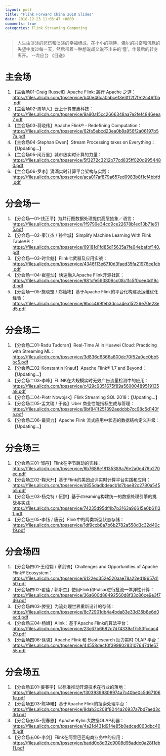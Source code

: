 ```yaml
---
layout: post
title: "Flink Forward China 2018 Slides"
date: 2018-12-23 11:06:47 +0800
comments: true
categories: Flink Streaming Computing
---
```

> 人生由淡淡的悲伤和淡淡的幸福组成，在小小的期待、偶尔的兴奋和沉默的失望中度过每一天，然后带着一种想说却又说不出来的‘懂’，作最后的转身离开。 --龙应台 《目送》
<!-- more -->

# 主会场
1. 【主会场01-Craig Russell】Apache Flink: 践行 Apache 之道：https://files.alicdn.com/tpsservice/b40e46ca0abcef3e3f12f7fe12c46f0a.pdf
2. 【主会场02-周靖人】云上计算普惠科技：https://files.alicdn.com/tpsservice/9a90a15cc2666348aa7e2fef4846eea7.pdf
3. 【主会场03-蒋晓伟】Apache Flink® - Redefining Computation：https://files.alicdn.com/tpsservice/62fa5ebcd23ea0b8a956f2a06197b57a.pdf
4. 【主会场04-Stephan Ewen】Stream Processing takes on Everything：【Updating...】
5. 【主会场05-闵万里】城市级实时计算的力量：https://files.alicdn.com/tpsservice/5f3272c3212b77cd835ff020d9954480.pdf
6. 【主会场06-罗李】滴滴实时计算平台架构与实践：https://files.alicdn.com/tpsservice/aca017af879a657ed0983b8f1cf4bbfd.pdf

# 分会场一
1. 【分会场一01-钱正平】为并行图数据处理提供高层抽象／语言：https://files.alicdn.com/tpsservice/1f9799e34cd9ce22678b1ed13b71e615.pdf
2. 【分会场一02-秦江杰 / 孙金城】Simplify Machine Learning With Flink TableAPI：https://files.alicdn.com/tpsservice/69181d1fd85d15635a7fe64ebafbf140.pdf
3. 【分会场一03-时金魁】Flink七武器及应用实战：https://files.alicdn.com/tpsservice/4346f13e6710d3faed35fa21976ce1cb.pdf
4. 【分会场一04-崔星灿】快速融入Apache Flink开源社区：https://files.alicdn.com/tpsservice/981cfe593809cc08c11c5f0cee4d19cd.pdf
5. 【分会场一05-施晓罡 / 郑灿彬】基于Apache Flink的平台化构建及运维优化经验：https://files.alicdn.com/tpsservice/9bcc469feb3dcca4ea15226e70e23ed5.pdf

# 分会场二
1. 【分会场二01-Radu Tudoran】Real-Time AI in Huawei Cloud: Practicing with Streaming ML：https://files.alicdn.com/tpsservice/3d836d6366a800dc70f52a0ec0bb5bc5.pdf
2. 【分会场二02-Konstantin Knauf】Apache Flink® 1.7 and Beyond：【Updating...】
3. 【分会场二03-李峰】FLINK在大规模实时无效广告流量检测中的应用：https://files.alicdn.com/tpsservice/c429c9351675f89a56000489519135a8.pdf
4. 【分会场二04-Piotr Nowojsk】Flink Streaming SQL 2018：【Updating...】
5. 【分会场二05-孟文瑞 / 于淼】Uber 商业性能指标生成与管理：https://files.alicdn.com/tpsservice/9bf841f251392aedcbb7cc98c5d140fa.pdf
6. 【分会场二06-戴资力】Apache Flink 流式应用中状态的数据结构定义升级：【Updating...】

# 分会场三
1. 【分会场三01-邹丹】Flink在字节跳动的实践：https://files.alicdn.com/tpsservice/6b7686e18135389a76e2a0e476b270ec.pdf
2. 【分会场三02-鞠⼤升】基于Flink的美团点评实时计算平台实践和应⽤：https://files.alicdn.com/tpsservice/d855dadbdeacb1d7bae82c2780a545b5.pdf
3. 【分会场三03-杨克特 / 伍翀】基于streaming构建统一的数据处理引擎的挑战与实践：https://files.alicdn.com/tpsservice/74235d95df4b7b3163a96615e0b61131.pdf
4. 【分会场三05-李钰 / 唐云】Flink中的两类新型状态存储：https://files.alicdn.com/tpsservice/1df9ccb8a7b6b2782a558d3c32d40c19.pdf

# 分会场四
1. 【分会场四01-王绍翾 / 章剑锋】Challenges and Opportunities of Apache Flink® Ecosystem：https://files.alicdn.com/tpsservice/6122ed352e520aae78a22ed19657d150.pdf
2. 【分会场四02-翟佳 / 郭斯杰】使⽤Flink和Pulsar进⾏批流⼀体弹性计算：https://files.alicdn.com/tpsservice/36a600d88492560d8f33c86ce9e3f746.pdf
3. 【分会场四03-滕昱】为流处理世界重新设计的存储：https://files.alicdn.com/tpsservice/8c72901db4a4bda83e33d35b8e6d0ecd.pdf
4. 【分会场三04-杨旭】Alink：基于Apache Flink的算法平台：https://files.alicdn.com/tpsservice/23c67b6682c7d74339af7c53fccac429.pdf
5. 【分会场四06-徐骁】Apache Flink 和 Elasticsearch 助⼒实时 OLAP 平台：https://files.alicdn.com/tpsservice/44558decf0f39980283107647d1e5755.pdf

# 分会场五
1. 【分会场五01-姜春宇】以标准推动开源技术在行业的落地：https://files.alicdn.com/tpsservice/13039399808974a7c40be0c5d671061e.pdf
2. 【分会场五03-陈华曦】基于Apache Flink的搜索处理平台：https://files.alicdn.com/tpsservice/8dab3c208f8044a26937a7bd7aed3c3d.pdf
3. 【分会场五05-倪春恩】Apache Kylin:大数据OLAP利器：https://files.alicdn.com/tpsservice/4a21d431d914e85b0edced063dbc40ff.pdf
4. 【分会场五06-李剑】Flink在阿里巴巴电商业务中的应用：https://files.alicdn.com/tpsservice/badd0c8d32c9008d95addc0a28f1eb11.pdf